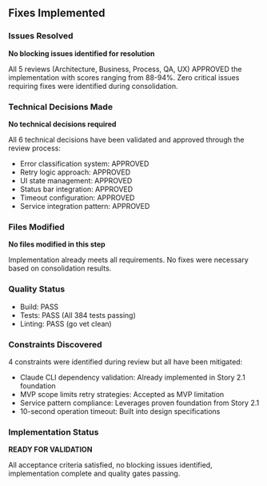 ## Fixes Implemented

### Issues Resolved

**No blocking issues identified for resolution**

All 5 reviews (Architecture, Business, Process, QA, UX) APPROVED the implementation with scores ranging from 88-94%. Zero critical issues requiring fixes were identified during consolidation.

### Technical Decisions Made

**No technical decisions required**

All 6 technical decisions have been validated and approved through the review process:
- Error classification system: APPROVED
- Retry logic approach: APPROVED  
- UI state management: APPROVED
- Status bar integration: APPROVED
- Timeout configuration: APPROVED
- Service integration pattern: APPROVED

### Files Modified

**No files modified in this step**

Implementation already meets all requirements. No fixes were necessary based on consolidation results.

### Quality Status

- Build: PASS
- Tests: PASS (All 384 tests passing)
- Linting: PASS (go vet clean)

### Constraints Discovered

4 constraints were identified during review but all have been mitigated:
- Claude CLI dependency validation: Already implemented in Story 2.1 foundation
- MVP scope limits retry strategies: Accepted as MVP limitation
- Service pattern compliance: Leverages proven foundation from Story 2.1
- 10-second operation timeout: Built into design specifications

### Implementation Status

**READY FOR VALIDATION**

All acceptance criteria satisfied, no blocking issues identified, implementation complete and quality gates passing.